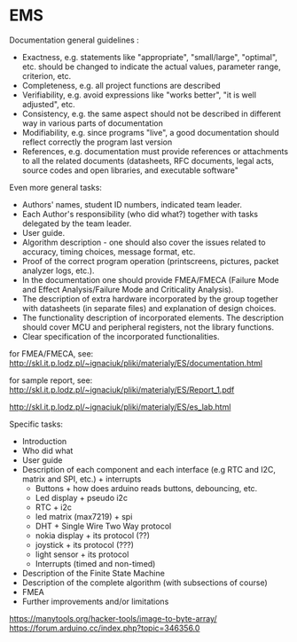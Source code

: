 # EMS

Documentation general guidelines : 

- Exactness, e.g. statements like "appropriate", "small/large", "optimal", etc. should be changed to indicate the actual values, parameter range, criterion, etc.
- Completeness, e.g. all project functions are described
- Verifiability, e.g. avoid expressions like "works better", "it is well adjusted", etc.
- Consistency, e.g. the same aspect should not be described in different way in various parts of documentation
- Modifiability, e.g. since programs "live", a good documentation should reflect correctly the program last version
- References, e.g. documentation must provide references or attachments to all the related documents (datasheets, RFC documents, legal acts, source codes and open libraries, and executable software"


Even more general tasks:

- Authors' names, student ID numbers, indicated team leader.
- Each Author's responsibility (who did what?) together with tasks delegated by the team leader.
- User guide.
- Algorithm description - one should also cover the issues related to accuracy, timing choices, message format, etc. 
- Proof of the correct program operation (printscreens, pictures, packet analyzer logs, etc.).
- In the documentation one should provide FMEA/FMECA (Failure Mode and Effect Analysis/Failure Mode and Criticality Analysis).
- The description of extra hardware incorporated by the group together with datasheets (in separate files) and explanation of design choices.
- The functionality description of incorporated elements. The description should cover MCU and peripheral registers, not the library functions.
- Clear specification of the incorporated functionalities.


for FMEA/FMECA, see: http://skl.it.p.lodz.pl/~ignaciuk/pliki/materialy/ES/documentation.html

for sample report, see: http://skl.it.p.lodz.pl/~ignaciuk/pliki/materialy/ES/Report_1.pdf

http://skl.it.p.lodz.pl/~ignaciuk/pliki/materialy/ES/es_lab.html


Specific tasks:
- Introduction
- Who did what
- User guide
- Description of each component and each interface (e.g RTC and I2C, matrix and SPI, etc.) + interrupts
  - Buttons + how does arduino reads buttons, debouncing, etc.
  - Led display + pseudo i2c
  - RTC + i2c
  - led matrix (max7219) + spi
  - DHT + Single Wire Two Way protocol
  - nokia display + its protocol (??)
  - joystick + its protocol (???)
  - light sensor + its protocol
  - Interrupts (timed and non-timed)
- Description of the Finite State Machine
- Description of the complete algorithm (with subsections of course)
- FMEA
- Further improvements and/or limitations

https://manytools.org/hacker-tools/image-to-byte-array/
https://forum.arduino.cc/index.php?topic=346356.0
